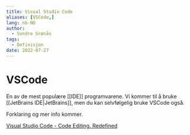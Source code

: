 ```yaml
---
title: Visual Studio Code
aliases: [VSCode,]
lang: nb-NO
author:
  - Sondre Grønås
tags:
  - Definisjon
date: 2022-07-27
---
```

# VSCode
En av de mest populære [[IDE]] programvarene. Vi kommer til å bruke [[JetBrains IDE|JetBrains]], men du kan selvfølgelig bruke VSCode også.

Forklaring og mer info kommer.

[Visual Studio Code - Code Editing. Redefined](https://code.visualstudio.com/)